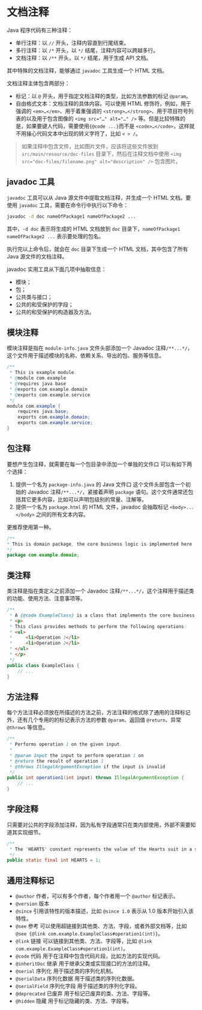 # 文档注释

Java 程序代码有三种注释：

- 单行注释：以 `//` 开头，注释内容直到行尾结束。
- 多行注释：以 `/*` 开头，以 `*/` 结尾，注释内容可以跨越多行。
- 文档注释：以 `/**` 开头，以 `*/` 结尾，用于生成 API 文档。

其中特殊的文档注释，能够通过 `javadoc` 工具生成一个 HTML 文档。

文档注释主体包含两部分：

- 标记：以 `@` 开头，用于指定文档注释的类型，比如方法参数的标记 `@param`。
- 自由格式文本：文档注释的具体内容。可以使用 HTML 修饰符，例如，用于强调的 `<em>…</em>`、用于着重强调的 `<strong>…</strong>`、用于项目符号列表的以及用于包含图像的 `<img src="…" alt="…" />`
  等。但是比较特殊的是，如果要键人代码，需要使用`{@code ...}`而不是 `<code>…</code>`，这样就不用操心代码文本中出现的转义字符了，比如 `< > /`。

> 如果注释中包含文件，比如图片文件，应该将这些文件放到 `src/main/resource/doc-files` 目录下，然后在注释文档中使用 `<img src="doc-files/filename.png" alt="description" />` 包含图片。

## javadoc 工具

`javadoc` 工具可以从 Java 源文件中提取文档注释，并生成一个 HTML 文档。要使用 `javadoc` 工具，需要在命令行中执行以下命令：

```bash
javadoc -d doc nameOfPackage1 nameOfPackage2 ...
```

其中，`-d doc` 表示将生成的 HTML 文档放到 `doc` 目录下，`nameOfPackage1 nameOfPackage2 ...` 表示要处理的包名。

执行完以上命令后，就会在 `doc` 目录下生成一个 HTML 文档，其中包含了所有 Java 源文件的文档注释。

javadoc 实用工具从下面几项中抽取信息：

- 模块；
- 包；
- 公共类与接口；
- 公共的和受保护的字段；
- 公共的和受保护的构造器及方法。

## 模块注释

模块注释是指在 `module-info.java` 文件头部添加一个 Javadoc 注释`/**...*/`，这个文件用于描述模块的名称、依赖关系、导出的包、服务等信息。

```java
/**
 * This is example module.
 * @module com.example
 * @requires java.base
 * @exports com.example.domain
 * @exports com.example.service
 */
module com.example {
    requires java.base;
    exports com.example.domain;
    exports com.example.service;
}
```

## 包注释

要想产生包注释，就需要在每一个包目录中添加一个单独的文件口 可以有如下两个选择：

1. 提供一个名为 `package-info.java` 的 Java 文件口 这个文件头部包含一个初始的 Javadoc 注释`/**...*/`，紧接着声明 `package` 语句。这个文件通常还包括其它更多内容，比如可以声明包级别的常量、注解等。
2. 提供一个名为 `package.html` 的 HTML 文件，javadoc 会抽取标记 `<body>...</body>` 之间的所有文本内容。

更推荐使用第一种。

```java
/**
* This is domain package, the core business logic is implemented here
*/
package com.example.domain;
```

## 类注释

类注释是指在类定义之前添加一个 Javadoc 注释`/**...*/`，这个注释用于描述类的功能、使用方法、注意事项等。

```java
/**
 * A {@code ExampleClass} is a class that implements the core business logic.
 * <p>
 * This class provides methods to perform the following operations:
 * <ul>
 *     <li>Operation 1</li>
 *     <li>Operation 2</li>
 * </ul>
 * </p>
 */
public class ExampleClass {
    // ...
}
```

## 方法注释

每个方法注释必须放在所描述的方法之前，方法注释的格式除了通用的注释标记外，还有几个专用的的标记表示方法的参数 `@param`、返回值 `@return`、异常 `@throws` 等信息。

```java
/**
 * Performs operation 1 on the given input.
 *
 * @param input the input to perform operation 1 on
 * @return the result of operation 1
 * @throws IllegalArgumentException if the input is invalid
 */
public int operation1(int input) throws IllegalArgumentException {
    // ...
}
```

## 字段注释

只需要对公共的字段添加注释，因为私有字段通常只在类内部使用，外部不需要知道其实现细节。

```java
/**
 * The "HEARTS" constant represents the value of the Hearts suit in a standard deck of playing cards.
 */
public static final int HEARTS = 1;
```

## 通用注释标记

- `@author` 作者，可以有多个作者，每个作者用一个 `@author` 标记表示。
- `@version` 版本
- `@since` 引用该特性的版本描述，比如 `@since 1.0` 表示从 1.0 版本开始引入该特性。
- `@see` 参考 可以使用超链接到其他类、方法、字段，或者外部文档等，比如 `@see {@link com.example.ExampleClass#operation1(int)}`。
- `@link` 链接 可以链接到其他类、方法、字段等，比如 `@link com.example.ExampleClass#operation1(int)`。
- `@code` 代码 用于在注释中包含代码片段，比如方法的实现代码。
- `@inheritDoc` 继承 用于继承父类或实现接口的方法的注释。
- `@serial` 序列化 用于描述类的序列化机制。
- `@serialData` 序列化数据 用于描述类的序列化数据。
- `@serialField` 序列化字段 用于描述类的序列化字段。
- `@deprecated` 已废弃 用于标记已废弃的类、方法、字段等。
- `@hidden` 隐藏 用于标记隐藏的类、方法、字段等。
